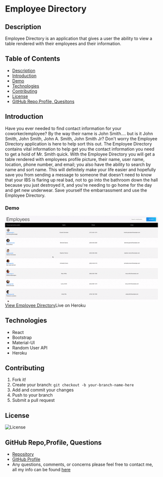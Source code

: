 # Employee Directory

## Description

Employee Directory is an application that gives a user the ability to view a table rendered with their employees and their information.

## Table of Contents

  - [Description](#description)
  - [Introduction](#introduction)
  - [Demo](#demo)
  - [Technologies](#technologies)
  - [Contributing](#contributing)
  - [License](#license)
  - [GitHub Repo,Profile, Quesitons](#github-repoprofile-questions)

## Introduction

Have you ever needed to find contact information for your coworker/employee? By the way their name is John Smith.... but is it John Smith, John Smith, John A. Smith, John Smith Jr? Don't worry the Employee Directory application is here to help sort this out. The Employee Directory contains vital information to help get you the contact information you need to get  a hold of Mr. Smith quick.  With the Employee Directory you will get a table rendered with employees profile picture, their name, user name, location, phone number, and email; you also have the ability to search by name and sort name. This will definitely make your life easier and hopefully save you from sending a message to someone that doesn't need to know that your IBS is flaring up real bad, not to go into the bathroom down the hall because you just destroyed it, and you're needing to go home for the day and get new underwear. Save yourself the embarrassment and use the Employee Directory.




### Demo

![Demo](images/empD.gif)
[View Employee Directory](https://damp-fjord-75220.herokuapp.com/)Live on Heroku

## Technologies
  - React
  - Bootstrap
  - Material-UI
  - Random User API
  - Heroku

## Contributing
1. Fork it!
2. Create your branch: `git checkout -b your-branch-name-here`
3. Add and commit your changes
4. Push to your branch
5. Submit a pull request


## License

![License](https://img.shields.io/badge/License-MIT-blue)

## GitHub Repo,Profile, Questions

* [Repository](https://github.com/brandt-fricker/super-duper-chainsaw)
* [GitHub Profile](https://github.com/brandt-fricker)
* Any questions, comments, or concerns please feel free to contact me, all my info can be found [here](https://drive.google.com/file/d/1lZC64xhP2PnV-DXlreSIA11vyq-aKmZ2/view?usp=sharing)

